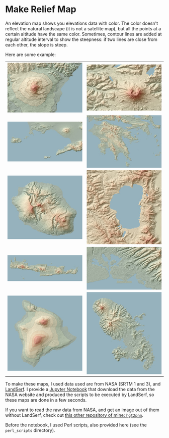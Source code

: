 # Make Relief Map

An elevation map shows you elevations data with color. The color doesn't reflect the natural landscape (it is not a satellite map), but all the points at a certain altitude have the same color. Sometimes, contour lines are added at regular altitude interval to show the steepness: if two lines are close from each other, the slope is steep.

Here are some example:

<table>
   <tr>
      <td><a href="samples/public/etna.jpg"><img src="samples/public/etna_thumb.jpg" target="_blank" width="300px"></a></td>
      <td><a href="samples/public/saint_helens.jpg"><img src="samples/public/saint_helens_thumb.jpg" target="_blank" width="300px"></a></td>
   </tr>
   <tr>
      <td><a href="samples/public/naples.jpg"><img src="samples/public/naples_thumb.jpg" target="_blank" width="300px"></a></td>
      <td><a href="samples/public/peloponese.jpg"><img src="samples/public/peloponese_thumb.jpg" target="_blank" width="300px"></a></td>
   </tr>
   <tr>
      <td><a href="samples/public/reunion.jpg"><img src="samples/public/reunion_thumb.jpg" target="_blank" width="300px"></a></td>
      <td><a href="samples/public/tahoe.jpg"><img src="samples/public/tahoe_thumb.jpg" target="_blank" width="300px"></a></td>
   </tr>
   <tr>
      <td><a href="samples/public/crete.jpg"><img src="samples/public/crete_thumb.jpg" target="_blank" width="300px"></a></td>
      <td><a href="samples/public/honolulu.jpg"><img src="samples/public/honolulu_thumb.jpg" target="_blank" width="300px"></a></td>
   </tr>
   <tr>
      <td><a href="samples/public/hawaii.jpg"><img src="samples/public/hawaii_thumb.jpg" target="_blank" width="300px"></a></td>
      <td><a href="samples/public/martinique.jpg"><img src="samples/public/martinique_thumb.jpg" target="_blank" width="300px"></a></td>
   </tr>
</table>

To make these maps, I used data used are from NASA (SRTM 1 and 3), and [LandSerf](http://www.staff.city.ac.uk/~jwo/landserf/).  I provide a [Jupyter Notebook](elevation_map_make.ipynb) that download the data from the NASA website and produced the scripts to be executed by LandSerf, so these maps are done in a few seconds.

If you want to read the raw data from NASA, and get an image out of them without LandSerf, check out [this other repository of mine: `hgt2pnm`](https://github.com/boberle/hgt2pnm).

Before the notebook, I used Perl scripts, also provided here (see the `perl_scripts` directory).


